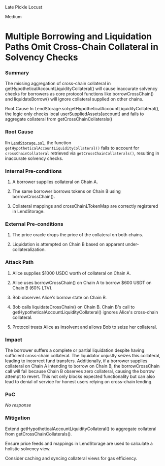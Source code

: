 Late Pickle Locust

Medium

# Multiple Borrowing and Liquidation Paths Omit Cross-Chain Collateral in Solvency Checks

### Summary

The missing aggregation of cross-chain collateral in getHypotheticalAccountLiquidityCollateral() will cause inaccurate solvency checks for borrowers as core protocol functions like borrowCrossChain() and liquidateBorrow() will ignore collateral supplied on other chains.

Root Cause
In LendStorage.sol:getHypotheticalAccountLiquidityCollateral(), the logic only checks local userSuppliedAssets[account] and fails to aggregate collateral from getCrossChainCollaterals()

### Root Cause

IIn [`LendStorage.sol`](https://github.com/sherlock-audit/2025-05-lend-audit-contest/blob/main/Lend-V2/src/LayerZero/LendStorage.sol#L385), the function `getHypotheticalAccountLiquidityCollateral()` fails to account for `crossChainCollateral` retrieved via `getCrossChainCollaterals()`, resulting in inaccurate solvency checks.


### Internal Pre-conditions

1. A borrower supplies collateral on Chain A.

2. The same borrower borrows tokens on Chain B using borrowCrossChain().

3. Collateral mappings and crossChainLTokenMap are correctly registered in LendStorage.

### External Pre-conditions

1. The price oracle drops the price of the collateral on both chains.

2. Liquidation is attempted on Chain B based on apparent under-collateralization.

### Attack Path

1. Alice supplies $1000 USDC worth of collateral on Chain A.

2. Alice uses borrowCrossChain() on Chain A to borrow $600 USDT on Chain B (60% LTV).

3. Bob observes Alice's borrow state on Chain B.

4. Bob calls liquidateCrossChain() on Chain B. Chain B's call to getHypotheticalAccountLiquidityCollateral() ignores Alice's cross-chain collateral.

5. Protocol treats Alice as insolvent and allows Bob to seize her collateral.

### Impact

The borrower suffers a complete or partial liquidation despite having sufficient cross-chain collateral. The liquidator unjustly seizes this collateral, leading to incorrect fund transfers. Additionally, if a borrower supplies collateral on Chain A intending to borrow on Chain B, the borrowCrossChain call will fail because Chain B observes zero collateral, causing the borrow attempt to revert. This not only blocks expected functionality but can also lead to denial of service for honest users relying on cross-chain lending.

### PoC

_No response_

### Mitigation

Extend getHypotheticalAccountLiquidityCollateral() to aggregate collateral from getCrossChainCollaterals().

Ensure price feeds and mappings in LendStorage are used to calculate a holistic solvency view.

Consider caching and syncing collateral views for gas efficiency.